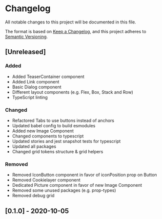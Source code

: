 # Changelog

All notable changes to this project will be documented in this file.

The format is based on [Keep a Changelog](https://keepachangelog.com/en/1.0.0/),
and this project adheres to [Semantic Versioning](https://semver.org/spec/v2.0.0.html).

## [Unreleased]

### Added

- Added TeaserContainer component
- Added Link component
- Basic Dialog component
- Different layout components (e.g. Flex, Box, Stack and Row)
- TypeScript linting

### Changed

- Refactored Tabs to use buttons instead of anchors
- Updated babel config to build esmodules
- Added new Image Component
- Changed components to typescript
- Updated stories and jest snapshot tests for typescript
- Updated all packages
- Changed grid tokens structure & grid helpers

### Removed

- Removed IconButton component in favor of iconPosition prop on Button
- Removed Cookielayer component
- Dedicated Picture component in favor of new Image Component
- Removed some unused packages (e.g. prop-types)
- Removed debug grid

## [0.1.0] - 2020-10-05
